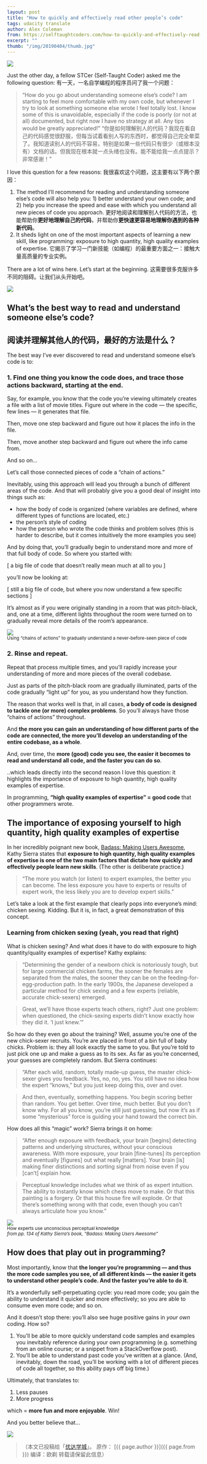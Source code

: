 ```yaml
---
layout: post
title: "How to quickly and effectively read other people’s code"
tags: udacity translate 
author: Alex Coleman
from: https://selftaughtcoders.com/how-to-quickly-and-effectively-read-other-peoples-code/
excerpt: ""
thumb: "/img/20190404/thumb.jpg"
---
```

<img src="/img/20190404/000.png" /><br><small>
</small>

Just the other day, a fellow STCer (Self-Taught Coder) asked me the following question:
有一天，一名自学编程的程序员问了我一个问题：

>“How do you go about understanding someone else’s code? I am starting to feel more comfortable with my own code, but whenever I try to look at something someone else wrote I feel totally lost. I know some of this is unavoidable, especially if the code is poorly (or not at all) documented, but right now I have no strategy at all. Any tips would be greatly appreciated!”
>“你是如何理解别人的代码？我现在看自己的代码感觉很舒服，但每当试着看别人写的东西时，都觉得自己完全晕菜了。我知道读别人的代码不容易，特别是如果一些代码只有很少（或根本没有）文档的话。但我现在根本就一点头绪也没有。能不能给我一点点提示？非常感谢！”

I love this question for a few reasons:
我很喜欢这个问题，这主要有以下两个原因：

1. The method I’ll recommend for reading and understanding someone else’s code will also help you: 1) better understand your own code; and 2) help you increase the speed and ease with which you understand all new pieces of code you approach.
   更好地阅读和理解别人代码的方法，也能帮助你**更好地理解自己的代码**，并帮助你**更快速更容易地理解你遇到的各种新代码**。
2. It sheds light on one of the most important aspects of learning a new skill, like programming: exposure to high quantity, high quality examples of expertise.
   它揭示了学习一门新技能（如编程）的最重要方面之一：接触大量高质量的专业实例。

There are a lot of wins here. Let’s start at the beginning.
这需要很多克服许多不同的阻碍。让我们从头开始吧。

<img src="/img/20190404/001.png" /><br><small>
</small>

## What’s the best way to read and understand someone else’s code?
## 阅读并理解其他人的代码，最好的方法是什么？

The best way I’ve ever discovered to read and understand someone else’s code is to:

### 1. Find one thing you know the code does, and trace those actions backward, starting at the end.

Say, for example, you know that the code you’re viewing ultimately creates a file with a list of movie titles. Figure out where in the code — the specific, few lines — it generates that file.

Then, move one step backward and figure out how it places the info in the file.

Then, move another step backward and figure out where the info came from.

And so on…

<span class="hl">Let’s call those connected pieces of code a “chain of actions.”</span>

Inevitably, using this approach will lead you through a bunch of different areas of the code. And that will probably give you a good deal of insight into things such as:

* how the body of code is organized (where variables are defined, where different types of functions are located, etc.)
* the person’s style of coding
* how the person who wrote the code thinks and problem solves (this is harder to describe, but it comes intuitively the more examples you see)

And by doing that, you’ll gradually begin to understand more and more of that full body of code. So where you started with:

[ a big file of code that doesn’t really mean much at all to you ]

you’ll now be looking at:

[ still a big file of code, but where you now understand a few specific sections ]

It’s almost as if you were originally standing in a room that was pitch-black, and, one at a time, different lights throughout the room were turned on to gradually reveal more details of the room’s appearance.

<img src="/img/20190404/002.png" /><br><small>
Using “chains of actions” to gradually understand a never-before-seen piece of code</small>

### 2. Rinse and repeat.

Repeat that process multiple times, and you’ll rapidly increase your understanding of more and more pieces of the overall codebase.

Just as parts of the pitch-black room are gradually illuminated, parts of the code gradually “light up” for you, as you understand how they function.

The reason that works well is that, in all cases, **a body of code is designed to tackle one (or more) complex problems**. So you’ll always have those “chains of actions” throughout.

And **the more you can gain an understanding of how different parts of the code are connected, the more you’ll develop an understanding of the entire codebase, as a whole**.

And, over time, the **more (good) code you see, the easier it becomes to read and understand all code, and the faster you can do so**.

..which leads directly into the second reason I love this question: it highlights the importance of exposure to high quantity, high quality examples of expertise.

In programming, **“high quality examples of expertise” = good code** that other programmers wrote.

##  The importance of exposing yourself to high quantity, high quality examples of expertise
In her incredibly poignant new book, [Badass: Making Users Awesome](http://www.amazon.com/gp/product/1491919019/ref=as_li_tl?ie=UTF8&camp=1789&creative=9325&creativeASIN=1491919019&linkCode=as2&tag=alepcol-20&linkId=THNHYVSS752ZYNNU), Kathy Sierra states that **exposure to high quantity, high quality examples of expertise is one of the two main factors that dictate how quickly and effectively people learn new skills**. (The other is deliberate practice.)

>“The more you watch (or listen) to expert examples, the better you can become. The less exposure you have to experts or results of expert work, the less likely you are to develop expert skills.”

Let’s take a look at the first example that clearly pops into everyone’s mind: chicken sexing. Kidding. But it is, in fact, a great demonstration of this concept.

### Learning from chicken sexing (yeah, you read that right)

What is chicken sexing? And what does it have to do with exposure to high quantity/quality examples of expertise? Kathy explains:

>“Determining the gender of a newborn chick is notoriously tough, but for large commercial chicken farms, the sooner the females are separated from the males, the sooner they can be on the feeding-for-egg-production path. In the early 1900s, the Japanese developed a particular method for chick sexing and a few experts (reliable, accurate chick-sexers) emerged.

>Great, we’ll have those experts teach others, right? Just one problem: when questioned, the chick-sexing experts didn’t know exactly how they did it. ‘I just knew.’”

So how do they even go about the training? Well, assume you’re one of the new chick-sexer recruits. You’re are placed in front of a bin full of baby chicks. Problem is: they all look exactly the same to you. But you’re told to just pick one up and make a guess as to its sex. As far as you’re concerned, your guesses are completely random. But Sierra continues:

>“After each wild, random, totally made-up guess, the master chick-sexer gives you feedback. Yes, no, no, yes. You still have no idea how the expert “knows,” but you just keep doing this, over and over.

>And then, eventually, something happens. You begin scoring better than random. You get better. Over time, much better. But you don’t know why. For all you know, you’re still just guessing, but now it’s as if some “mysterious” force is guiding your hand toward the correct bin.

How does all this “magic” work? Sierra brings it on home:

>“After enough exposure with feedback, your brain [begins] detecting patterns and underlying structures, without your conscious awareness. With more exposure, your brain [fine-tunes] its perception and eventually [figures] out what really [matters]. Your brain [is] making finer distinctions and sorting signal from noise even if you [can’t] explain how.

>Perceptual knowledge includes what we think of as expert intuition. The ability to instantly know which chess move to make. Or that this painting is a forgery. Or that this house fire will explode. Or that there’s something wrong with that code, even though you can’t always articulate how you know.”

<img src="/img/20190404/003.jpg" /><br><small>
How experts use unconscious perceptual knowledge<br>
_from pp. 134 of Kathy Sierra’s book, “Badass: Making Users Awesome”_</small>

## How does that play out in programming?
Most importantly, know that **the longer you’re programming — and thus the more code samples you see, of all different kinds — the easier it gets to understand other people’s code. And the faster you’re able to do it**.

It’s a wonderfully self-perpetuating cycle: you read more code; you gain the ability to understand it quicker and more effectively; so you are able to consume even more code; and so on.

And it doesn’t stop there: you’ll also see huge positive gains in _your own_ coding. How so?

1. You’ll be able to more quickly understand code samples and examples you inevitably reference during your own programming (e.g. something from an online course; or a snippet from a StackOverflow post).
2. You’ll be able to understand past code you’ve written at a glance. (And, inevitably, down the road, you’ll be working with a lot of different pieces of code all together, so this ability pays off big time.)

Ultimately, that translates to:

1. Less pauses
2. More progress

which = **more fun and more enjoyable**. Win!

And you better believe that…

<img src="/img/20190404/004.jpg" /><br><small>
</small>

>（本文已投稿给「[优达学城](https://cn.udacity.com)」。 原作： [{{ page.author }}]({{ page.from }}) 编译：欧剃 转载请保留此信息）
